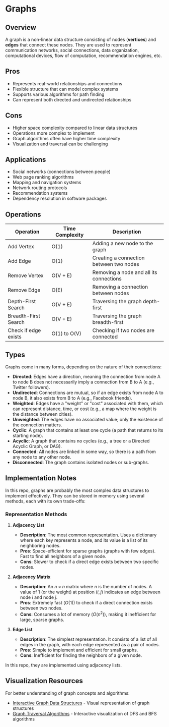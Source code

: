 # Graphs

## Overview
A graph is a non-linear data structure consisting of nodes (**vertices**) and **edges** that connect these nodes. They are used to represent communication networks, social connections, data organization, computational devices, flow of computation, recommendation engines, etc.

## Pros
- Represents real-world relationships and connections
- Flexible structure that can model complex systems
- Supports various algorithms for path finding
- Can represent both directed and undirected relationships

## Cons
- Higher space complexity compared to linear data structures
- Operations more complex to implement
- Graph algorithms often have higher time complexity
- Visualization and traversal can be challenging

## Applications
- Social networks (connections between people)
- Web page ranking algorithms
- Mapping and navigation systems
- Network routing protocols
- Recommendation systems
- Dependency resolution in software packages

## Operations
| Operation | Time Complexity | Description |
|-----------|----------------|-------------|
| Add Vertex | O(1)           | Adding a new node to the graph |
| Add Edge   | O(1)           | Creating a connection between two nodes |
| Remove Vertex | O(V + E)    | Removing a node and all its connections |
| Remove Edge | O(E)          | Removing a connection between nodes |
| Depth-First Search | O(V + E) | Traversing the graph depth-first |
| Breadth-First Search | O(V + E) | Traversing the graph breadth-first |
| Check if edge exists | O(1) to O(V) | Checking if two nodes are connected |

## Types
Graphs come in many forms, depending on the nature of their connections:

- **Directed**: Edges have a direction, meaning the connection from node A to node B does not necessarily imply a connection from B to A (e.g., Twitter followers).
- **Undirected**: Connections are mutual, so if an edge exists from node A to node B, it also exists from B to A (e.g., Facebook friends).
- **Weighted**: Edges have a "weight" or "cost" associated with them, which can represent distance, time, or cost (e.g., a map where the weight is the distance between cities).
- **Unweighted**: The edges have no associated value; only the existence of the connection matters.
- **Cyclic**: A graph that contains at least one cycle (a path that returns to its starting node).
- **Acyclic**: A graph that contains no cycles (e.g., a tree or a Directed Acyclic Graph, or DAG).
- **Connected**: All nodes are linked in some way, so there is a path from any node to any other node.
- **Disconnected**: The graph contains isolated nodes or sub-graphs.

## Implementation Notes

In this repo, graphs are probably the most complex data structures to implement effectively. They can be stored in memory using several methods, each with its own trade-offs:

### Representation Methods

1. **Adjacency List** 
   * **Description**: The most common representation. Uses a dictionary where each key represents a node, and its value is a list of its neighboring nodes.
   * **Pros**: Space-efficient for sparse graphs (graphs with few edges). Fast to find all neighbors of a given node.
   * **Cons**: Slower to check if a direct edge exists between two specific nodes.

2. **Adjacency Matrix**
   * **Description**: An $n \times n$ matrix where $n$ is the number of nodes. A value of $1$ (or the weight) at position $(i, j)$ indicates an edge between node $i$ and node $j$.
   * **Pros**: Extremely fast ($O(1)$) to check if a direct connection exists between two nodes.
   * **Cons**: Consumes a lot of memory ($O(n^2)$), making it inefficient for large, sparse graphs.

3. **Edge List**
   * **Description**: The simplest representation. It consists of a list of all edges in the graph, with each edge represented as a pair of nodes.
   * **Pros**: Simple to implement and efficient for small graphs.
   * **Cons**: Inefficient for finding the neighbors of a given node.

In this repo, they are implemented using adjacency lists.

## Visualization Resources

For better understanding of graph concepts and algorithms:

* [Interactive Graph Data Structures](https://visualgo.net/en/graphds) - Visual representation of graph structures
* [Graph Traversal Algorithms](https://visualgo.net/en/dfsbfs) - Interactive visualization of DFS and BFS algorithms